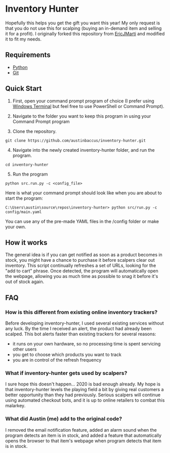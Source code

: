 # Inventory Hunter

Hopefully this helps you get the gift you want this year! My only request is that you do not use this for scalping (buying an in-demand item and selling it for a profit). I originally forked this repository from [EricJMarti](https://github.com/EricJMarti/inventory-hunter) and modified it to fit my needs.

## Requirements

- [Python](https://www.python.org/downloads/)
- [Git](https://git-scm.com/downloads)

## Quick Start

1. First, open your command prompt program of choice (I prefer using [Windows Terminal](https://www.microsoft.com/en-us/p/windows-terminal/9n0dx20hk701) but feel free to use PowerShell or Command Prompt).

2. Navigate to the folder you want to keep this program in using your Command Prompt program

3. Clone the repository.
```
git clone https://github.com/austinbaccus/inventory-hunter.git
```

4. Navigate into the newly created inventory-hunter folder, and run the program.
```
cd inventory-hunter
```

5. Run the program
```
python src.run.py -c <config_file>
```

Here is what your command prompt should look like when you are about to start the program:
```
C:\Users\austin\source\repos\inventory-hunter> python src/run.py -c config/main.yaml
```

You can use any of the pre-made YAML files in the /config folder or make your own. 

## How it works

The general idea is if you can get notified as soon as a product becomes in stock, you might have a chance to purchase it before scalpers clear out inventory. This script continually refreshes a set of URLs, looking for the "add to cart" phrase. Once detected, the program will automatically open the webpage, allowing you as much time as possible to snag it before it's out of stock again.

## FAQ

### How is this different from existing online inventory trackers?

Before developing inventory-hunter, I used several existing services without any luck. By the time I received an alert, the product had already been scalped. This bot alerts faster than existing trackers for several reasons:
- it runs on your own hardware, so no processing time is spent servicing other users
- you get to choose which products you want to track
- you are in control of the refresh frequency

### What if inventory-hunter gets used by scalpers?

I sure hope this doesn't happen... 2020 is bad enough already. My hope is that inventory-hunter levels the playing field a bit by giving real customers a better opportunity than they had previously. Serious scalpers will continue using automated checkout bots, and it is up to online retailers to combat this malarkey.

### What did Austin (me) add to the original code?

I removed the email notification feature, added an alarm sound when the program detects an item is in stock, and added a feature that automatically opens the browser to that item's webpage when program detects that item is in stock.
